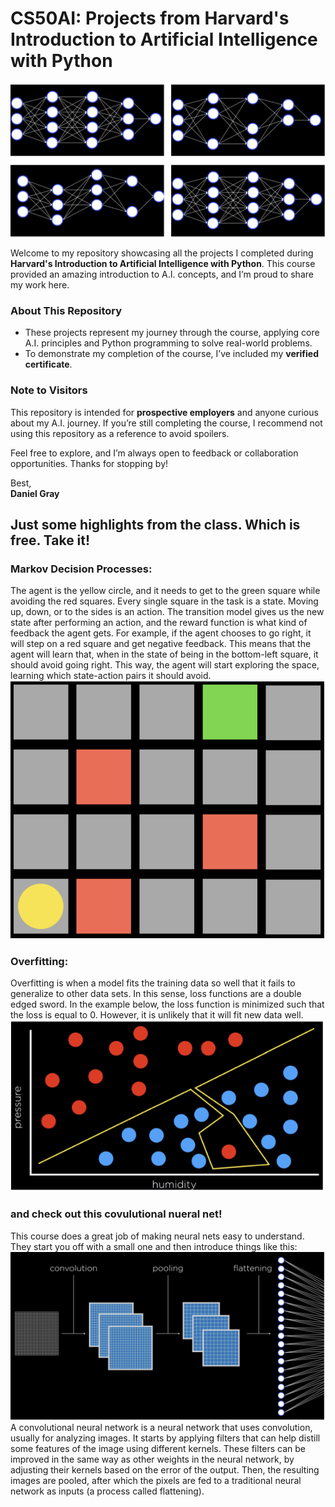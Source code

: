 # CS50AI: Projects from Harvard's Introduction to Artificial Intelligence with Python

![CS50AI](cs50AIpic.png)

Welcome to my repository showcasing all the projects I completed during **Harvard's Introduction to Artificial Intelligence with Python**. This course provided an amazing introduction to A.I. concepts, and I’m proud to share my work here.

### About This Repository
- These projects represent my journey through the course, applying core A.I. principles and Python programming to solve real-world problems.
- To demonstrate my completion of the course, I’ve included my **verified certificate**.

### Note to Visitors
This repository is intended for **prospective employers** and anyone curious about my A.I. journey. If you’re still completing the course, I recommend not using this repository as a reference to avoid spoilers.

Feel free to explore, and I’m always open to feedback or collaboration opportunities. Thanks for stopping by!

Best,  
**Daniel Gray**
## Just some highlights from the class. Which is free. Take it! 
### Markov Decision Processes: 
The agent is the yellow circle, and it needs to get to the green square while avoiding the red squares. Every single square in the task is a state. Moving up, down, or to the sides is an action. The transition model gives us the new state after performing an action, and the reward function is what kind of feedback the agent gets. For example, if the agent chooses to go right, it will step on a red square and get negative feedback. This means that the agent will learn that, when in the state of being in the bottom-left square, it should avoid going right. This way, the agent will start exploring the space, learning which state-action pairs it should avoid. 
![CS50AI](cs50AIpic5.png)

### Overfitting: 
Overfitting is when a model fits the training data so well that it fails to generalize to other data sets. In this sense, loss functions are a double edged sword. In the example below, the loss function is minimized such that the loss is equal to 0. However, it is unlikely that it will fit new data well.
![CS50AI](cs50AIpic3.png)

### and check out this covulutional nueral net!  
This course does a great job of making neural nets easy to understand. They start you off with a small one and then introduce things like this:
![CS50AI](cs50AIpic6.png)
A convolutional neural network is a neural network that uses convolution, usually for analyzing images. It starts by applying filters that can help distill some features of the image using different kernels. These filters can be improved in the same way as other weights in the neural network, by adjusting their kernels based on the error of the output. Then, the resulting images are pooled, after which the pixels are fed to a traditional neural network as inputs (a process called flattening).






